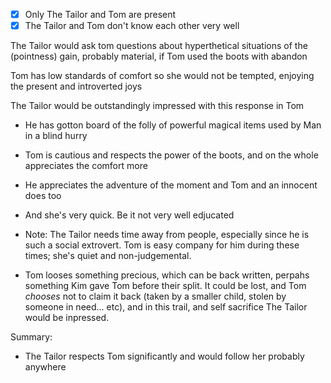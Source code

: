 - [x] Only The Tailor and Tom are present
- [x] The Tailor and Tom don't know each other very well

The Tailor would ask tom questions about hyperthetical situations of the (pointness) gain, probably material, if Tom used the boots with abandon

Tom has low standards of comfort so she would not be tempted, enjoying the present and introverted joys

The Tailor would be outstandingly impressed with this response in Tom
  - He has gotton board of the folly of powerful magical items used by Man in a blind hurry
  - Tom is cautious and respects the power of the boots, and on the whole appreciates the comfort more
  - He appreciates the adventure of the moment and Tom and an innocent does too
  - And she's very quick. Be it not very well edjucated
  - Note: The Tailor needs time away from people, especially since he is such a social extrovert. Tom is easy company for him during these times; she's quiet and non-judgemental.

  - Tom looses something precious, which can be back written, perpahs something Kim gave Tom before their split.
    It could be lost, and Tom *chooses* not to claim it back (taken by a smaller child, stolen by someone in need... etc), and in this trail, and self sacrifice The Tailor would be inpressed.

Summary:
- The Tailor respects Tom significantly and would follow her probably anywhere
